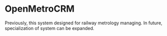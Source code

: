 # OpenMetroCRM
Previously, this system designed for railway metrology managing. In future, specialization of system can be expanded.